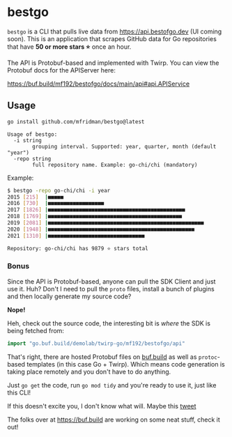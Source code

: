 # bestgo

`bestgo` is a CLI that pulls live data from https://api.bestofgo.dev (UI coming soon). This is an application that scrapes GitHub data for Go repositories that have **50 or more stars ⭐️** once an hour.

The API is Protobuf-based and implemented with Twirp. You can view the Protobuf docs for the APIServer here:

https://buf.build/mf192/bestofgo/docs/main/api#api.APIService

## Usage 

```bash
go install github.com/mfridman/bestgo@latest
```

```
Usage of bestgo:
  -i string
        grouping interval. Supported: year, quarter, month (default "year")
  -repo string
        full repository name. Example: go-chi/chi (mandatory)
```

Example:

```bash
$ bestgo -repo go-chi/chi -i year 
2015 [215]	|■■■■■
2016 [730]	|■■■■■■■■■■■■■■■■■■
2017 [1826]	|■■■■■■■■■■■■■■■■■■■■■■■■■■■■■■■■■■■■■■■■■■■■
2018 [1769]	|■■■■■■■■■■■■■■■■■■■■■■■■■■■■■■■■■■■■■■■■■■■
2019 [2081]	|■■■■■■■■■■■■■■■■■■■■■■■■■■■■■■■■■■■■■■■■■■■■■■■■■■
2020 [1948]	|■■■■■■■■■■■■■■■■■■■■■■■■■■■■■■■■■■■■■■■■■■■■■■■
2021 [1310]	|■■■■■■■■■■■■■■■■■■■■■■■■■■■■■■■

Repository: go-chi/chi has 9879 ⭐️ stars total
```

### Bonus

Since the API is Protobuf-based, anyone can pull the SDK Client and just use it. Huh? Don't I need to pull the `proto` files, install a bunch of plugins and then locally generate my source code?

**Nope!**

Heh, check out the source code, the interesting bit is *where* the SDK is being fetched from:

```go
import "go.buf.build/demolab/twirp-go/mf192/bestofgo/api"
```

That's right, there are hosted Protobuf files on [buf.build](https://buf.build) as well as `protoc`-based templates (in this case Go + Twirp). Which means code generation is taking place remotely and you don't have to do anything. 

Just `go get` the code, run `go mod tidy` and you're ready to use it, just like this CLI!

If this doesn't excite you, I don't know what will. Maybe this [tweet](https://twitter.com/_mfridman/status/1426677430320783364)

The folks over at https://buf.build are working on some neat stuff, check it out!